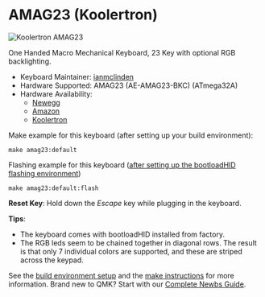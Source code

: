 # AMAG23 (Koolertron)

![Koolertron AMAG23](https://i.imgur.com/DakwCxk.jpg)

One Handed Macro Mechanical Keyboard, 23 Key with optional RGB backlighting.

- Keyboard Maintainer: [ianmclinden](https://github.com/ianmclinden)
- Hardware Supported: AMAG23 (AE-AMAG23-BKC) (ATmega32A)
- Hardware Availability:
    - [Newegg](https://www.newegg.com/p/32K-00H1-00001)
    - [Amazon](https://www.amazon.com/Koolertron-Mechanical-Keyboard-One-Handed-Programmable/dp/B07RM1TBR8)
    - [Koolertron](http://www.koolertron.com/koolertron-one-handed-macro-mechanical-keyboard-with-23-fully-programmable-keys-portable-mini-one-handed-mechanical-gaming-keypad-black-blue-switches-rgb-led.html)

Make example for this keyboard (after setting up your build environment):

    make amag23:default

Flashing example for this keyboard ([after setting up the bootloadHID flashing environment](https://docs.qmk.fm/#/flashing_bootloadhid))

    make amag23:default:flash

**Reset Key**: Hold down the *Escape* key while plugging in the keyboard.

**Tips**:
- The keyboard comes with bootloadHID installed from factory.
- The RGB leds seem to be chained together in diagonal rows. The result is that only 7 individual colors are supported, and these are striped across the keypad.

See the [build environment setup](https://docs.qmk.fm/#/getting_started_build_tools) and the [make instructions](https://docs.qmk.fm/#/getting_started_make_guide) for more information. Brand new to QMK? Start with our [Complete Newbs Guide](https://docs.qmk.fm/#/newbs).
